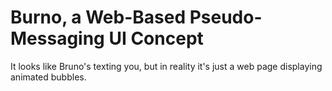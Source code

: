 # Burno, a Web-Based Pseudo-Messaging UI Concept

It looks like Bruno's texting you, but in reality it's just a web page displaying animated bubbles.
